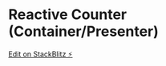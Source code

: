 # Reactive Counter (Container/Presenter)

[Edit on StackBlitz ⚡️](https://stackblitz.com/edit/reactive-counter-container-presenter)
